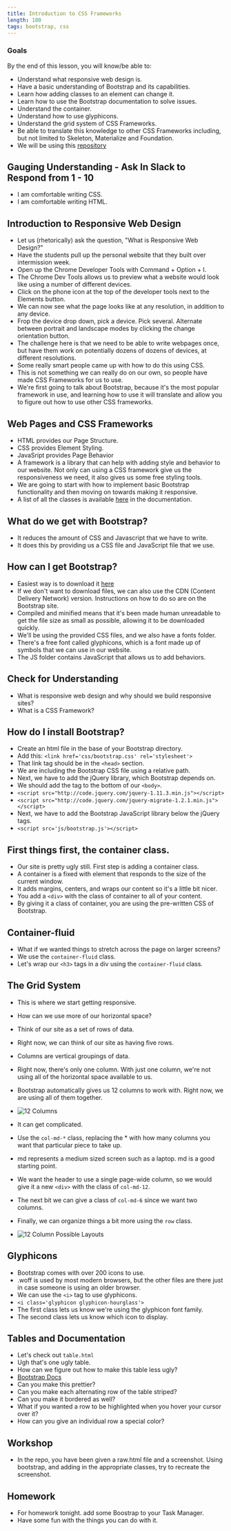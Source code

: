 ```yaml
---
title: Introduction to CSS Frameworks
length: 180
tags: bootstrap, css
---
```


###  Goals

By the end of this lesson, you will know/be able to:

* Understand what responsive web design is.
* Have a basic understanding of Bootstrap and its capabilities.
* Learn how adding classes to an element can change it.
* Learn how to use the Bootstrap documentation to solve issues.
* Understand the container.
* Understand how to use glyphicons.
* Understand the grid system of CSS Frameworks.
* Be able to translate this knowledge to other CSS Frameworks including,
but not limited to Skeleton, Materialize and Foundation.
* We will be using this [repository](http://github.com/mikedao/intro-to-bootstrap)

## Gauging Understanding - Ask In Slack to Respond from 1 - 10

* I am comfortable writing CSS.
* I am comfortable writing HTML.

## Introduction to Responsive Web Design

* Let us (rhetorically) ask the question, "What is Responsive Web Design?"
* Have the students pull up the personal website that they built over
intermission week.
* Open up the Chrome Developer Tools with Command + Option + I.
* The Chrome Dev Tools allows us to preview what a website would look like
using a number of different devices.
* Click on the phone icon at the top of the developer tools next to the
Elements button.
* We can now see what the page looks like at any resolution, in addition
to any device.
* Frop the device drop down, pick a device. Pick several. Alternate
between portrait and landscape modes by clicking the change orientation
button.
* The challenge here is that we need to be able to write webpages once,
but have them work on potentially dozens of dozens of devices, at different
resolutions.
* Some really smart people came up with how to do this using CSS.
* This is not something we can really do on our own, so people have made
CSS Frameworks for us to use.
* We're first going to talk about Bootstrap, because it's the most popular
framework in use, and learning how to use it will translate and allow you
to figure out how to use other CSS frameworks.

## Web Pages and CSS Frameworks

* HTML provides our Page Structure.
* CSS provides Element Styling.
* JavaSript provides Page Behavior
* A framework is a library that can help with adding style and behavior to
our website. Not only can using a CSS framework give us the responsiveness
we need, it also gives us some free styling tools.
* We are going to start with how to implement basic Bootstrap functionality
and then moving on towards making it responsive.
* A list of all the classes is available [here](http://getbootstrap.com/css/)
in the documentation.

## What do we get with Bootstrap?

* It reduces the amount of CSS and Javascript that we have to write.
* It does this by providing us a CSS file and JavaScript file that we use.


## How can I get Bootstrap?

* Easiest way is to download it [here](http://getbootstrap.com/getting-started/#download)
* If we don't want to download files, we can also use the CDN (Content
Delivery Network) version. Instructions on how to do so are on the
Bootstrap site.
* Compiled and minified means that it's been made human unreadable to get
the file size as small as possible, allowing it to be downloaded quickly.
* We'll be using the provided CSS files, and we also have a fonts folder.
* There's a free font called glyphicons, which is a font made up of symbols
that we can use in our website.
* The JS folder contains JavaScript that allows us to add behaviors.

## Check for Understanding

* What is responsive web design and why should we build responsive sites?
* What is a CSS Framework?

## How do I install Bootstrap?

* Create an html file in the base of your Bootstrap directory.
* Add this: `<link href='css/bootstrap.css' rel='stylesheet'>`
* That link tag should be in the `<head>` section.
* We are including the Bootstrap CSS file using a relative path.
* Next, we have to add the jQuery library, which Bootstrap depends on.
* We should add the tag to the bottom of our `<body>`.
* `<script src="http://code.jquery.com/jquery-1.11.3.min.js"></script>`
* `<script src="http://code.jquery.com/jquery-migrate-1.2.1.min.js"></script>`
* Next, we have to add the Bootstrap JavaScript library below the jQuery tags.
* `<script src='js/bootstrap.js'></script>`

## First things first, the container class.

* Our site is pretty ugly still. First step is adding a container class.
* A container is a fixed with element that responds to the size of the current
window.
* It adds margins, centers, and wraps our content so it's a little bit nicer.
* You add a `<div>` with the class of container to all of your content.
* By giving it a class of container, you are using the pre-written CSS
of Bootstrap.

## Container-fluid

* What if we wanted things to stretch across the page on larger screens?
* We use the `container-fluid` class.
* Let's wrap our `<h3>` tags in a div using the `container-fluid` class.

## The Grid System

* This is where we start getting responsive.
* How can we use more of our horizontal space?
* Think of our site as a set of rows of data.
* Right now, we can think of our site as having five rows.
* Columns are vertical groupings of data.
* Right now, there's only one column. With just one column, we're
not using all of the horizontal space available to us.
* Bootstrap automatically gives us 12 columns to work with. Right now,
we are using all of them together.

* ![12 Columns](http://i.imgur.com/uppvUlG.png)

* It can get complicated.
* Use the `col-md-*` class, replacing the * with how many columns you want
that particular piece to take up.
* md represents a medium sized screen such as a laptop. md is a good starting point.
* We want the header to use a single page-wide column, so we would give it a new
`<div>` with the class of `col-md-12`.
* The next bit we can give a class of `col-md-6` since we want two columns.
* Finally, we can organize things a bit more using the `row` class.


* ![12 Column Possible Layouts](http://i.imgur.com/OVeWtxX.png)

## Glyphicons

* Bootstrap comes with over 200 icons to use.
* .woff is used by most modern browsers, but the other files are there
just in case someone is using an older browser.
* We can use the `<i>` tag to use glyphicons.
* `<i class='glyphicon glyphicon-hourglass'>`
* The first class lets us know we're using the glyphicon font family.
* The second class lets us know which icon to display.

## Tables and Documentation

* Let's check out `table.html`
* Ugh that's one ugly table.
* How can we figure out how to make this table less ugly?
* [Bootstrap Docs](http://getbootstrap.com/css/)
* Can you make this prettier?
* Can you make each alternating row of the table striped?
* Can you make it bordered as well?
* What if you wanted a row to be highlighted when you hover your cursor over it?
* How can you give an individual row a special color?

## Workshop

* In the repo, you have been given a raw.html file and a screenshot. Using bootstrap, and adding
in the appropriate classes, try to recreate the screenshot.

## Homework

* For homework tonight. add some Boostrap to your Task Manager.
* Have some fun with the things you can do with it.
